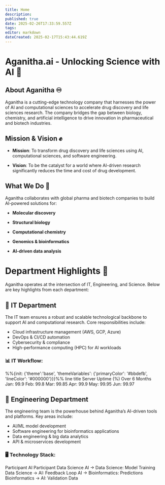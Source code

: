 ```yaml
---
title: Home
description: 
published: true
date: 2025-02-26T17:33:59.557Z
tags: 
editor: markdown
dateCreated: 2025-02-17T15:43:44.619Z
---
```


# Aganitha.ai - Unlocking Science with AI 🧬
## About Aganitha ♾
Aganitha is a cutting-edge technology company that harnesses the power of AI and computational sciences to accelerate drug discovery and life sciences research. The company bridges the gap between biology, chemistry, and artificial intelligence to drive innovation in pharmaceutical and biotech industries.
## Mission & Vision ✊
* **Mission**: To transform drug discovery and life sciences using AI, computational sciences, and software engineering.

* **Vision**: To be the catalyst for a world where AI-driven research significantly reduces the time and cost of drug development.
## What We Do 📃
Aganitha collaborates with global pharma and biotech companies to build AI-powered solutions for:

* **Molecular discovery**

* **Structural biology**

* **Computational chemistry**

* **Genomics & bioinformatics**

* **AI-driven data analysis**
# Department Highlights 🏬
Aganitha operates at the intersection of IT, Engineering, and Science. Below are key highlights from each department:
## 🔹 IT Department
The IT team ensures a robust and scalable technological backbone to support AI and computational research. Core responsibilities include:

* Cloud infrastructure management (AWS, GCP, Azure)
* DevOps & CI/CD automation
* Cybersecurity & compliance
* High-performance computing (HPC) for AI workloads
### 📊 IT Workflow:

%%{init: {'theme':'base', 'themeVariables': {'primaryColor': '#bbdefb', 'lineColor': '#000000'}}}%%
line
    title Server Uptime (%) Over 6 Months
    Jan: 99.9
    Feb: 99.8
    Mar: 99.85
    Apr: 99.9
    May: 99.95
    Jun: 99.97








## 🔹 Engineering Department
The engineering team is the powerhouse behind Aganitha’s AI-driven tools and platforms. Key areas include:

* AI/ML model development
* Software engineering for bioinformatics applications
* Data engineering & big data analytics
* API & microservices development
### 🖥 Technology Stack:
Participant AI
  Participant Data Science
  AI -> Data Science: Model Training
  Data Science -> AI: Feedback Loop
  AI -> Bioinformatics: Predictions
  Bioinformatics -> AI: Validation Data